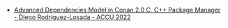 - [Advanced Dependencies Model in Conan 2.0 C, C++ Package Manager - Diego Rodriguez-Losada - ACCU 2022](https://youtu.be/kKGglzm5ous)
